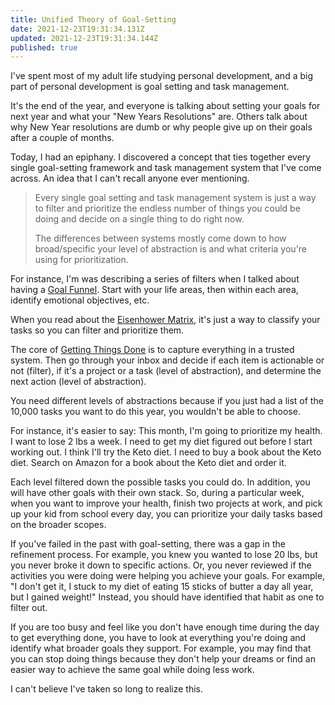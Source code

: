 ```yaml
---
title: Unified Theory of Goal-Setting
date: 2021-12-23T19:31:34.131Z
updated: 2021-12-23T19:31:34.144Z
published: true
---
```

I've spent most of my adult life studying personal development, and a big part of personal development is goal setting and task management.

It's the end of the year, and everyone is talking about setting your goals for next year and what your "New Years Resolutions" are. Others talk about why New Year resolutions are dumb or why people give up on their goals after a couple of months.

Today, I had an epiphany. I discovered a concept that ties together every single goal-setting framework and task management system that I've come across. An idea that I can't recall anyone ever mentioning.

> Every single goal setting and task management system is just a way to filter and prioritize the endless number of things you could be doing and decide on a single thing to do right now.
>
> The differences between systems mostly come down to how broad/specific your level of abstraction is and what criteria you're using for prioritization.

For instance, I'm was describing a series of filters when I talked about having a [Goal Funnel](/you-need-a-goal-funnel/). Start with your life areas, then within each area, identify emotional objectives, etc.

When you read about the [Eisenhower Matrix](https://www.productplan.com/glossary/eisenhower-matrix/), it's just a way to classify your tasks so you can filter and prioritize them.

The core of [Getting Things Done](https://gettingthingsdone.com/what-is-gtd/) is to capture everything in a trusted system. Then go through your inbox and decide if each item is actionable or not (filter), if it's a project or a task (level of abstraction), and determine the next action (level of abstraction).

You need different levels of abstractions because if you just had a list of the 10,000 tasks you want to do this year, you wouldn't be able to choose.

For instance, it's easier to say:
This month, I'm going to prioritize my health.
I want to lose 2 lbs a week.
I need to get my diet figured out before I start working out.
I think I'll try the Keto diet.
I need to buy a book about the Keto diet.
Search on Amazon for a book about the Keto diet and order it.

Each level filtered down the possible tasks you could do. In addition, you will have other goals with their own stack. So, during a particular week, when you want to improve your health, finish two projects at work, and pick up your kid from school every day, you can prioritize your daily tasks based on the broader scopes.

If you've failed in the past with goal-setting, there was a gap in the refinement process. For example, you knew you wanted to lose 20 lbs, but you never broke it down to specific actions. Or, you never reviewed if the activities you were doing were helping you achieve your goals. For example, "I don't get it, I stuck to my diet of eating 15 sticks of butter a day all year, but I gained weight!" Instead, you should have identified that habit as one to filter out.

If you are too busy and feel like you don't have enough time during the day to get everything done, you have to look at everything you're doing and identify what broader goals they support. For example, you may find that you can stop doing things because they don't help your dreams or find an easier way to achieve the same goal while doing less work.

I can't believe I've taken so long to realize this.
